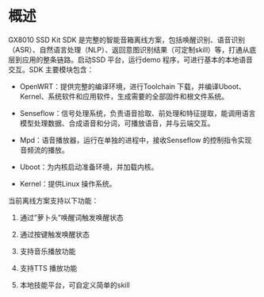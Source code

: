 # **概述**

GX8010 SSD Kit SDK 是完整的智能音箱离线方案，包括唤醒识别、语音识别（ASR）、自然语言处理（NLP）、返回意图识别结果（可定制skill）等，打通从底层到应用的整条链路。启动SSD 平台，运行demo 程序，可进行基本的本地语音交互。SDK 主要模块包含：

* OpenWRT：提供完整的编译环境，进行Toolchain 下载，并编译Uboot、Kernel、系统软件和应用软件，生成需要的全部固件和根文件系统。

* Senseflow：信号处理系统，负责语音拾取、前处理和特征提取，能调用语言模型处理数据、合成语音和分词，可播放语音，并与云端交互。

* Mpd：语音播放器，运行在单独的进程中，接收Senseflow 的控制指令实现音频流的播放。

* Uboot：为内核启动准备环境，并加载内核。

* Kernel：提供Linux 操作系统。

当前离线方案支持以下功能：

1. 通过”萝卜头”唤醒词触发唤醒状态

2. 通过按键触发唤醒状态

3. 支持音乐播放功能

4. 支持TTS 播放功能

5. 本地技能平台，可自定义简单的skill



